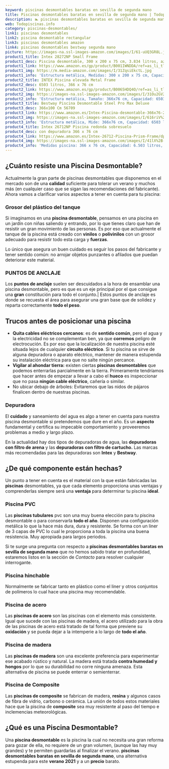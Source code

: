```yaml
---
keyword: piscinas desmontables baratas en sevilla de segunda mano
title: Piscinas desmontables baratas en sevilla de segunda mano | Todopiscinas.info
description: 🏊 piscinas desmontables baratas en sevilla de segunda mano Ideales para este verano 2021. Aquí puedes comprar piscinas desmontables baratas en sevilla de segunda mano y comparar con otras similares. No dejes escapar piscinas desmontables baratas en sevilla de segunda mano a un precio realmente tentador.
web: Todopiscinas.info
category: piscinas-desmontables/
link1: piscinas desmontables
link2: piscina desmontable rectangular
link3: piscinas desmontables amazon
link4: piscinas desmontables bestway segunda mano
picture: https://images-na.ssl-images-amazon.com/images/I/61-uUQ3GR8L.jpg
product1_title: Intex 28272NP Small Frame
product1_desc: Piscina desmontable, 300 x 200 x 75 cm, 3.834 litros, azul
product1_link: https://www.amazon.es/gp/product/B001IWNDDA/ref=as_li_tl?ie=UTF8&camp=3638&creative=24630&creativeASIN=B001IWNDDA&linkCode=as2&tag=todopiscinas0e-21&linkId=25b9d647487c889cb6ef56ed63f50ca1
product1_img: https://m.media-amazon.com/images/I/31ZqsiEkctL.jpg
product1_info: 'Estructura metálica, Medidas: 300 x 200 x 75 cm, Capacidad: 3.834 litros, Para 6 personas (+ 6 años), Fácil montaje, Forma rectangular'
product2_title: INTEX Piscina elevada Metal Frame
product2_desc: 6503 litros, 366 x 76 cm
product2_link: https://www.amazon.es/gp/product/B0065HDQ4O/ref=as_li_tl?ie=UTF8&camp=3638&creative=24630&creativeASIN=B0065HDQ4O&linkCode=as2&tag=todopiscinas0e-21&linkId=ed2430e3ba564d3527ee103df33ed7b3
product2_img: https://images-na.ssl-images-amazon.com/images/I/31Ou2GV2SAL.jpg
product2_info: 'Estructura metálica, Tamaño: 366x76 cm, Capacidad: 6503 litros, Forma circular, De 4 a 7 personas (+6 años)'
product3_title: Bestway Piscina Desmontable Steel Pro Max Deluxe
product3_desc: 366x100 Cm 56709
product3_link: https://www.amazon.es/Intex-Piscina-desmontable-366x76-28210NP/dp/B0065HDQ4O?__mk_es_ES=%C3%85M%C3%85%C5%BD%C3%95%C3%91&crid=25UQGV9HG2INI&dchild=1&keywords=piscinas+desmontables&qid=1615854176&sprefix=piscinas+dem%2Caps%2C201&sr=8-5&linkCode=ll1&tag=todopiscinas0e-21&linkId=34f200977c6cbaab1f3f4d9ac0e64755&language=es_ES&ref_=as_li_ss_tl
product3_img: https://images-na.ssl-images-amazon.com/images/I/616riV%2BiY3L.jpg
product3_info: 'Estructura metálica, Mide: 366x76 cm, Capacidad: 6503 litros, De 4 a 7 personas mayores de 6 años, Forma circular, Tecnología Super-Tough'
product4_title: Intex 26712NP Piscina redonda sobresuelo
product4_desc: con depuradora 366 x 76 cm
product4_link: https://www.amazon.es/Intex-26712-Piscina-Prism-Frame/dp/B07FB823GL?__mk_es_ES=%C3%85M%C3%85%C5%BD%C3%95%C3%91&dchild=1&keywords=piscinas+desmontables+con+depuradora&qid=1615936418&sr=8-5&linkCode=ll1&tag=todopiscinas0e-21&linkId=d98699de7830cd471766fa1daa36de34&language=es_ES&ref_=as_li_ss_tl
product4_img: https://images-na.ssl-images-amazon.com/images/I/41lX%2B-YpibL.jpg
product4_info: 'Medidas piscina: 366 x 76 cm, Capacidad: 6.503 litros, Incluye depuradora de cartucha A, Lona resistente triple capa'
---
```




## ¿Cuánto resiste una Piscina Desmontable?

Actualmente la gran parte de piscinas desmontables que disponemos en el mercado son de una **calidad** suficiente para tolerar un verano y muchos más (en cualquier caso que se sigan las recomendaciones del fabricante). Ahora vamos a clarificar varios aspectos a tener en cuenta para tu piscina:


### Grosor del plástico del tanque

Si imaginamos en una **piscina desmontable**, pensamos en una piscina en un jardín con niñas saliendo y entrando, por lo que tienes claro que han de resistir un gran movimiento de las personas. Es por eso que actualmente el tanque de la piscina está creado con **vinilos** o **polivinilos** con un grosor adecuado para resistir todo esta carga y **fuerzas**.

Lo único que asegura un	 buen cuidado es seguir los pasos del fabricante y tener sentido común: no arrojar objetos punzantes o afilados que puedan deteriorar este material.


### PUNTOS DE ANCLAJE

Los **puntos de anclaje** suelen ser descuidados a la hora de ensamblar una piscina desmontable, pero  es que es un eje principal por el que consigue una **gran** constitución para todo el conjunto.| Estos puntos de anclaje es donde se recuesta el área para asegurar una gran base que de solidez y reparta correctamente **todo el peso**.


## Trucos antes de posicionar una piscina



*   **Quita cables eléctricos cercanos**: es de **sentido común**, pero el agua y la electricidad no se complementan ben, ya que **corremos** peligro de electrocución. Es por eso que la localización de nuestra piscina esté situada lejos de cualquier **circuito eléctrico**. Si tu piscina se sirve de alguna depuradora o aparato eléctrico, mantener de manera estupenda su instalación eléctrica para que no salte ningún percance.
*   **Vigilar al ahondar tierra:** existen ciertas **piscinas desmontables** que podemos enterrarlas parcialmente en la tierra. Primeramente tendríamos que hacer antes de empezar a llevar a cabo el **hueco** es inspeccionar que no pasa **ningún cable eléctrico**, cañería o similar.
*   No ubicar debajo de árboles: Evitaremos que las nidos de pájaros finalicen dentro de nuestras piscinas.

<external-banner></external-banner>



### Depuradora

El **cuidado** y saneamiento del agua es algo a tener en cuenta para nuestra piscina desmontable si pretendemos que dure en el año. Es un **aspecto** fundamental y certifica su impecable comportamiento y proveeremos problemas a medio y largo plazo.

En la actualidad hay dos tipos de depuradoras de agua, las **depuradoras con filtro de arena** y  las **depuradoras** **con filtro de cartucho.** Las marcas más recomendadas para las depuradoras son **Intex** y **Bestway**.


## ¿De qué componente están hechas?

Un punto a tener en cuenta es el material con la que están fabricadas las **piscinas** desmontables, ya que cada elemento proporciona unas ventajas y comprenderlas siempre será una **ventaja** para determinar tu piscina **ideal**.


### Piscina  PVC

Las **piscinas tubulares** pvc son una muy buena elección para tu piscina desmontable o para conservarla **todo el año**. Disponen una configuración metálica lo que la hace más dura, dura y resistente. Se forma con un liner de 3 capas de PVC lo cual le proporciona a toda la piscina una buena resistencia. Muy apropiada para largos periodos.

Si te surge una pregunta con respecto a **piscinas desmontables baratas en sevilla de segunda mano** que no hemos sabido tratar en profundidad, estaremos listos en la sección de _Contacto_ para resolver cualquier interrogante.


### Piscina hinchable

 Normalmente se fabricar tanto en plástico como el liner y otros conjuntos de polímeros lo cual hace una piscina muy recomendable.


### Piscina de acero

Las **piscinas de acero** son las piscinas con el elemento más consistente. Igual que sucede con las piscinas de madera, el acero utilizado para la obra de las piscinas de acero está tratado de tal forma que previene su **oxidación** y se pueda dejar a la intemperie a lo largo de **todo el año**.


### Piscina de madera

Las **piscinas de madera** son una excelente preferencia para experimentar ese acabado rústico y natural. La madera está tratada **contra humedad y hongos** por lo que su durabilidad no corre ninguna amenaza. Esta alternativa de piscina se puede enterrar o semienterrar.


### Piscina de Composite

Las **piscinas de composite** se fabrican de madera, **resina** y algunos casos de fibra de vidrio, carbono o cerámica. La unión de todos estos materiales hace que la piscina de **composite** sea muy resistente al paso del tiempo e inclemencias meteorológicas.

<stats-list :link1=link1 :link2=link2 :link3=link3 :link4=link4 :category=category></stats-list>

<brand-panel :title=product1_title :desc=product1_desc :img=product1_img :link=product1_link></brand-panel>
## ¿Qué es una Piscina Desmontable?

Una **piscina desmontable** es la piscina la cual no necesita una gran reforma para gozar de ella, no requiere de un gran volumen, (aunque las hay muy grandes) y te permiten guardarlas al finalizar el verano.  **piscinas desmontables baratas en sevilla de segunda mano**, una alternativa estupenda para este **verano 2021** y a un **precio** barato.